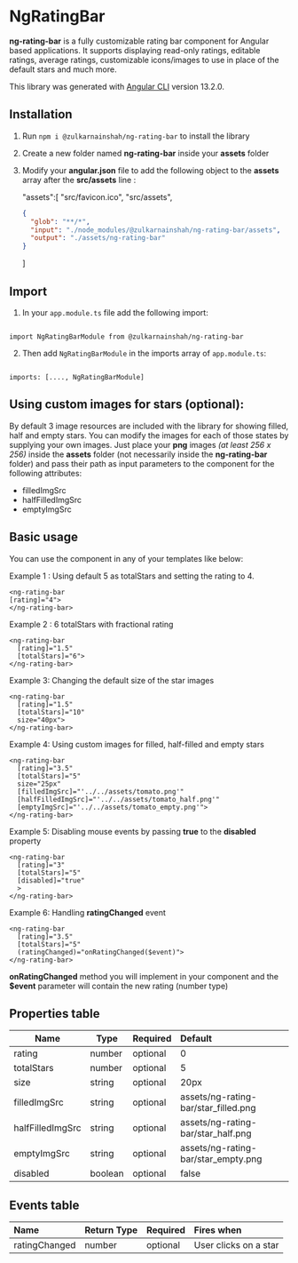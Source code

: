 # NgRatingBar

**ng-rating-bar** is a fully customizable rating bar component for Angular based applications. It supports displaying read-only ratings, editable ratings, average ratings, customizable icons/images to use in place of the default stars and much more.

This library was generated with [Angular CLI](https://github.com/angular/angular-cli) version 13.2.0.

## Installation

1. Run `npm i @zulkarnainshah/ng-rating-bar` to install the library
2. Create a new folder named **ng-rating-bar** inside your **assets** folder
3. Modify your **angular.json** file to add the following object to the **assets** array after the **src/assets** line :

   "assets":[
   "src/favicon.ico",
   "src/assets",

   ```json
   {
     "glob": "**/*",
     "input": "./node_modules/@zulkarnainshah/ng-rating-bar/assets",
     "output": "./assets/ng-rating-bar"
   }
   ```

   ]

## Import

1. In your `app.module.ts` file add the following import:

```

import NgRatingBarModule from @zulkarnainshah/ng-rating-bar

```

2. Then add `NgRatingBarModule` in the imports array of `app.module.ts`:

```

imports: [...., NgRatingBarModule]

```

## Using custom images for stars (optional):

By default 3 image resources are included with the library for showing filled, half and empty stars. You can modify the images for each of those states by supplying your own images. Just place your **png** images _(at least 256 x 256)_ inside the **assets** folder (not necessarily inside the **ng-rating-bar** folder) and pass their path as input parameters to the component for the following attributes:

- filledImgSrc
- halfFilledImgSrc
- emptyImgSrc

## Basic usage

You can use the component in any of your templates like below:

Example 1 : Using default 5 as totalStars and setting the rating to 4.

```
<ng-rating-bar
[rating]="4">
</ng-rating-bar>
```

Example 2 : 6 totalStars with fractional rating

```
<ng-rating-bar
  [rating]="1.5"
  [totalStars]="6">
</ng-rating-bar>
```

Example 3: Changing the default size of the star images

```
<ng-rating-bar
  [rating]="1.5"
  [totalStars]="10"
  size="40px">
</ng-rating-bar>
```

Example 4: Using custom images for filled, half-filled and empty stars

```
<ng-rating-bar
  [rating]="3.5"
  [totalStars]="5"
  size="25px"
  [filledImgSrc]="'../../assets/tomato.png'"
  [halfFilledImgSrc]="'../../assets/tomato_half.png'"
  [emptyImgSrc]="'../../assets/tomato_empty.png'">
</ng-rating-bar>
```

Example 5: Disabling mouse events by passing **true** to the **disabled** property

```
<ng-rating-bar
  [rating]="3"
  [totalStars]="5"
  [disabled]="true"
  >
</ng-rating-bar>
```

Example 6: Handling **ratingChanged** event

```
<ng-rating-bar
  [rating]="3.5"
  [totalStars]="5"
  (ratingChanged)="onRatingChanged($event)">
</ng-rating-bar>
```

**onRatingChanged** method you will implement in your component and the **$event** parameter will contain the new rating (number type)

## Properties table

| Name             | Type    | Required | Default                              |
| ---------------- | ------- | -------- | :----------------------------------- |
| rating           | number  | optional | 0                                    |
| totalStars       | number  | optional | 5                                    |
| size             | string  | optional | 20px                                 |
| filledImgSrc     | string  | optional | assets/ng-rating-bar/star_filled.png |
| halfFilledImgSrc | string  | optional | assets/ng-rating-bar/star_half.png   |
| emptyImgSrc      | string  | optional | assets/ng-rating-bar/star_empty.png  |
| disabled         | boolean | optional | false                                |

## Events table

| Name          | Return Type | Required | Fires when            |
| :------------ | ----------- | -------- | :-------------------- |
| ratingChanged | number      | optional | User clicks on a star |
